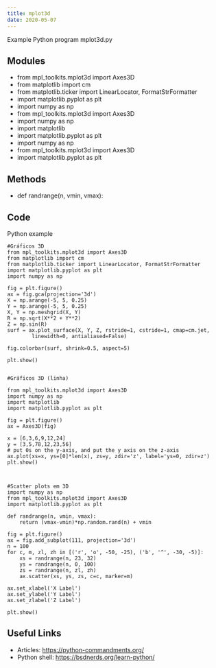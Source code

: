 ```yaml
---
title: mplot3d
date: 2020-05-07
---
```

Example Python program mplot3d.py

## Modules

* from mpl_toolkits.mplot3d import Axes3D
* from matplotlib import cm
* from matplotlib.ticker import LinearLocator, FormatStrFormatter
* import matplotlib.pyplot as plt
* import numpy as np
* from mpl_toolkits.mplot3d import Axes3D
* import numpy as np
* import matplotlib
* import matplotlib.pyplot as plt
* import numpy as np
* from mpl_toolkits.mplot3d import Axes3D
* import matplotlib.pyplot as plt

## Methods

* def randrange(n, vmin, vmax):

## Code

Python example

    
    
    #Gráficos 3D
    from mpl_toolkits.mplot3d import Axes3D
    from matplotlib import cm
    from matplotlib.ticker import LinearLocator, FormatStrFormatter
    import matplotlib.pyplot as plt
    import numpy as np
    
    fig = plt.figure()
    ax = fig.gca(projection='3d')
    X = np.arange(-5, 5, 0.25)
    Y = np.arange(-5, 5, 0.25)
    X, Y = np.meshgrid(X, Y)
    R = np.sqrt(X**2 + Y**2)
    Z = np.sin(R)
    surf = ax.plot_surface(X, Y, Z, rstride=1, cstride=1, cmap=cm.jet,
            linewidth=0, antialiased=False)
    
    fig.colorbar(surf, shrink=0.5, aspect=5)
    
    plt.show()
    
    
    #Gráficos 3D (linha)
    
    from mpl_toolkits.mplot3d import Axes3D
    import numpy as np
    import matplotlib
    import matplotlib.pyplot as plt
    
    fig = plt.figure()
    ax = Axes3D(fig)
    
    x = [6,3,6,9,12,24]
    y = [3,5,78,12,23,56]
    # put 0s on the y-axis, and put the y axis on the z-axis
    ax.plot(xs=x, ys=[0]*len(x), zs=y, zdir='z', label='ys=0, zdir=z')
    plt.show()
    
    
    
    #Scatter plots em 3D
    import numpy as np
    from mpl_toolkits.mplot3d import Axes3D
    import matplotlib.pyplot as plt
    
    def randrange(n, vmin, vmax):
        return (vmax-vmin)*np.random.rand(n) + vmin
    
    fig = plt.figure()
    ax = fig.add_subplot(111, projection='3d')
    n = 100
    for c, m, zl, zh in [('r', 'o', -50, -25), ('b', '^', -30, -5)]:
        xs = randrange(n, 23, 32)
        ys = randrange(n, 0, 100)
        zs = randrange(n, zl, zh)
        ax.scatter(xs, ys, zs, c=c, marker=m)
    
    ax.set_xlabel('X Label')
    ax.set_ylabel('Y Label')
    ax.set_zlabel('Z Label')
    
    plt.show()
    

## Useful Links

- Articles: https://python-commandments.org/
- Python shell: https://bsdnerds.org/learn-python/
